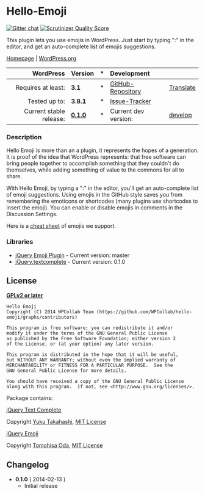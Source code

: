 # Hello-Emoji
[![Gitter chat](https://badges.gitter.im/WPCollab/hello-emoji.png)](https://gitter.im/WPCollab/hello-emoji)
[![Scrutinizer Quality Score](https://scrutinizer-ci.com/g/WPCollab/hello-emoji/badges/quality-score.png?s=c6bd803b8f7a81825ef645778313b2a2de2fdb5e)](https://scrutinizer-ci.com/g/WPCollab/hello-emoji/)

This plugin lets you use emojis in WordPress. Just start by typing ":" in the editor, and get an auto-complete list of emojis suggestions.

[Homepage][1.1] | [WordPress.org][1.2]

| WordPress					| Version			| *		| Development				|					|
| ----:						| :----				| :---: | :----						| :----				|
| Requires at least:		| __3.1__			| *		| [GitHub-Repository][1.3]	| [Translate][1.6]	|
| Tested up to:				| __3.8.1__			| *		| [Issue-Tracker][1.4]		|					|
| Current stable release:	| __[0.1.0][1.5]__	| *		| Current dev version:		| [develop][1.7]	|

[1.1]: https://github.com/WPCollab/hello-emoji
[1.2]: http://wordpress.org/plugins/hello-emoji/
[1.3]: https://github.com/WPCollab/hello-emoji
[1.4]: https://github.com/WPCollab/hello-emoji/issues
[1.5]: https://github.com/WPCollab/hello-emoji/archive/v0.1.0.zip
[1.6]: http://wp-translate.org/projects/hello-emoji
[1.7]: https://github.com/WPCollab/hello-emoji/archive/develop.zip

### Description
Hello Emoji is more than an a plugin, it represents the hopes of a generation. It is proof of the idea that WordPress represents: that free software can bring people together to accomplish something that they couldn't do themselves, while adding something of value to the commons for all to share.

With Hello Emoji, by typing a ":" in the editor, you'll get an auto-complete list of emoji suggestions. Using emojis in the GitHub style saves you from remembering the emoticons or shortcodes (many plugins use shortcodes to insert the emoji). You can enable or disable emojis in comments in the Discussion Settings.

Here is a [cheat sheet](http://www.emoji-cheat-sheet.com/ "Emoji Cheat Sheet") of emojis we support.


### Libraries
* [jQuery Emoji Plugin](https://github.com/linyows/jquery-emoji) - Current version: master
* [jQuery.textcomplete](https://github.com/yuku-t/jquery-textcomplete) - Current version: 0.1.0


## License
__[GPLv2 or later](http://www.gnu.org/licenses/gpl-2.0.html)__

```
Hello Emoji
Copyright (C) 2014 WPCollab Team (https://github.com/WPCollab/hello-emoji/graphs/contributors)

This program is free software; you can redistribute it and/or
modify it under the terms of the GNU General Public License
as published by the Free Software Foundation; either version 2
of the License, or (at your option) any later version.

This program is distributed in the hope that it will be useful,
but WITHOUT ANY WARRANTY; without even the implied warranty of
MERCHANTABILITY or FITNESS FOR A PARTICULAR PURPOSE.  See the
GNU General Public License for more details.

You should have received a copy of the GNU General Public License
along with this program.  If not, see <http://www.gnu.org/licenses/>.
```

Package contains:

[jQuery Text Complete](https://github.com/yuku-t/jquery-textcomplete)

Copyright [Yuku Takahashi](https://github.com/yuku-t), [MIT License](http://opensource.org/licenses/MIT)

[jQuery Emoji](https://github.com/linyows/jquery-emoji)

Copyright [Tomohisa Oda](http://tomohisaoda.com/), [MIT License](http://opensource.org/licenses/MIT)


## Changelog
* __0.1.0__ ( 2014-02-13 )
    * Initial release

[4.1]: https://github.com/WPCollab/hello-emoji/issues
